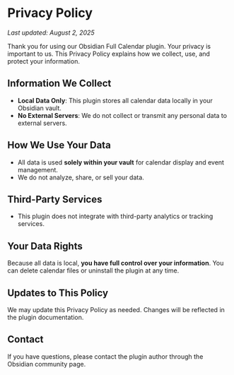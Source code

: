 # Privacy Policy

_Last updated: August 2, 2025_

Thank you for using our Obsidian Full Calendar plugin. Your privacy is important to us. This Privacy Policy explains how we collect, use, and protect your information.

## Information We Collect
- **Local Data Only**: This plugin stores all calendar data locally in your Obsidian vault.  
- **No External Servers**: We do not collect or transmit any personal data to external servers.

## How We Use Your Data
- All data is used **solely within your vault** for calendar display and event management.
- We do not analyze, share, or sell your data.

## Third-Party Services
- This plugin does not integrate with third-party analytics or tracking services.

## Your Data Rights
Because all data is local, **you have full control over your information**. You can delete calendar files or uninstall the plugin at any time.

## Updates to This Policy
We may update this Privacy Policy as needed. Changes will be reflected in the plugin documentation.

## Contact
If you have questions, please contact the plugin author through the Obsidian community page.

